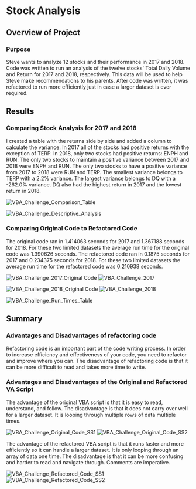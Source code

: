 # Stock Analysis

## Overview of Project

### Purpose

Steve wants to analyze 12 stocks and their performance in 2017 and 2018. Code was written to run an analysis of the twelve stocks' Total Daily Volume and Return for 2017 and 2018, respectively. This data will be used to help Steve make recommendations to his parents. After code was written, it was refactored to run more efficiently just in case a larger dataset is ever required.

## Results

### Comparing Stock Analysis for 2017 and 2018

I created a table with the returns side by side and added a column to calculate the variance. In 2017 all of the stocks had positive returns with the exception of TERP. In 2018, only two stocks had positive returns: ENPH and RUN. The only two stocks to maintain a positive variance between 2017 and 2018 were ENPH and RUN. The only two stocks to have a positive variance from 2017 to 2018 were RUN and TERP. The smallest variance belongs to TERP with a 2.2% variance. The largest variance belongs to DQ with a -262.0% variance. DQ also had the highest return in 2017 and the lowest return in 2018. 


![VBA_Challenge_Comparison_Table](https://user-images.githubusercontent.com/111570965/188292331-17372023-5882-4952-8744-2af850d6599e.png)

![VBA_Challenge_Descriptive_Analysis](https://user-images.githubusercontent.com/111570965/188292344-a774f5c9-d9ce-4320-b09c-d71f6c9513bf.png)

### Comparing Original Code to Refactored Code

The original code ran in 1.414063 seconds for 2017 and 1.367188 seconds for 2018. For these two limited datasets the average run time for the original code was 1.390626 seconds. The refactored code ran in 0.1875 seconds for 2017 and 0.234375 seconds for 2018. For these two limited datasets the average run time for the refactored code was 0.210938 seconds. 

![VBA_Challenge_2017_Original Code](https://user-images.githubusercontent.com/111570965/188292359-9e597d6a-2f9e-4f36-99bc-728107755cbc.png)
![VBA_Challenge_2017](https://user-images.githubusercontent.com/111570965/188292362-08ac16e5-5305-452f-ac80-91e9d42e5dee.png)

![VBA_Challenge_2018_Original Code](https://user-images.githubusercontent.com/111570965/188292368-a94208c7-5024-47e2-8b71-cd4749d853fc.png)
![VBA_Challenge_2018](https://user-images.githubusercontent.com/111570965/188292369-7c696882-cfb1-4071-a0d5-497f98eb0bd8.png)

![VBA_Challenge_Run_Times_Table](https://user-images.githubusercontent.com/111570965/188292447-b9463fb4-f0f1-46a2-a588-246f5f554e59.png)



## Summary

### Advantages and Disadvantages of refactoring code

Refactoring code is an important part of the code writing process. In order to increase efficiency and effectiveness of your code, you need to refactor and improve where you can. The disadvantage of refactoring code is that it can be more difficult to read and takes more time to write.

### Advantages and Disadvantages of the Original and Refactored VA Script

The advantage of the original VBA script is that it is easy to read, understand, and follow. The disadvantage is that it does not carry over well for a larger dataset. It is looping through multiple rows of data multiple times. 

![VBA_Challenge_Original_Code_SS1](https://user-images.githubusercontent.com/111570965/188292676-750d62b4-7a3b-4c1d-8f41-2c3e488b0109.png)
![VBA_Challenge_Original_Code_SS2](https://user-images.githubusercontent.com/111570965/188292678-02261c1e-9fce-440e-829a-c0042720b290.png)


The advantage of the refactored VBA script is that it runs faster and more efficiently so it can handle a larger dataset. It is only looping through an array of data one time. The disadvantage is that it can be more confusing and harder to read and navigate through. Comments are imperative.

![VBA_Challenge_Refactored_Code_SS1](https://user-images.githubusercontent.com/111570965/188292681-ffc713e1-ace1-4c9e-bd4f-06a4f5f53202.png)
![VBA_Challenge_Refactored_Code_SS2](https://user-images.githubusercontent.com/111570965/188292683-d92df904-6a9d-4a1a-a97c-c29f4ff52746.png)

